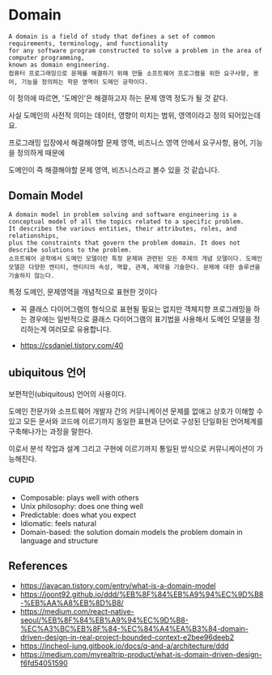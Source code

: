 # Domain 
~~~
A domain is a field of study that defines a set of common requirements, terminology, and functionality 
for any software program constructed to solve a problem in the area of computer programming, 
known as domain engineering.
컴퓨터 프로그래밍으로 문제를 해결하기 위해 만들 소프트웨어 프로그램을 위한 요구사항, 용어, 기능을 정의하는 학문 영역이 도메인 공학이다.
~~~
이 정의에 따르면, '도메인'은 해결하고자 하는 문제 영역 정도가 될 것 같다.

사실 도메인의 사전적 의미는 데이터, 영향이 미치는 범위, 영역이라고 정의 되어있는데요.

프로그래밍 입장에서 해결해야할 문제 영역, 비즈니스 영역 안에서 요구사항, 용어, 기능을 정의하게 때문에

도메인이 즉 해결해야할 문제 영역, 비즈니스라고 볼수 있을 것 같습니다.


## Domain Model

~~~
A domain model in problem solving and software engineering is a conceptual model of all the topics related to a specific problem. 
It describes the various entities, their attributes, roles, and relationships, 
plus the constraints that govern the problem domain. It does not describe solutions to the problem.
소프트웨어 공학에서 도메인 모델이란 특정 문제와 관련된 모든 주제의 개념 모델이다. 도메인 모델은 다양한 엔티티, 엔티티의 속성, 역할, 관계, 제약을 기술한다. 문제에 대한 솔루션을 기술하지 않는다.
~~~

특정 도메인, 문제영역을 개념적으로 표현한 것이다 
 

- 꼭 클래스 다이어그램의 형식으로 표현될 필요는 없지만 객체지향 프로그래밍을 하는 경우에는 일반적으로 클래스 다이어그램의 표기법을 사용해서 도메인 모델을 정리하는게 여러모로 유용합니다. 


- https://csdaniel.tistory.com/40

## ubiquitous 언어

보편적인(ubiquitous) 언어의 사용이다. 

도메인 전문가와 소프트웨어 개발자 간의 커뮤니케이션 문제를 없애고 상호가 이해할 수 있고 모든 문서와 코드에 이르기까지 동일한 표현과 단어로 구성된 단일화된 언어체계를 구축해나가는 과정을 말한다. 

이로서 분석 작업과 설계 그리고 구현에 이르기까지 통일된 방식으로 커뮤니케이션이 가능해진다.


### CUPID

- Composable: plays well with others
- Unix philosophy: does one thing well
- Predictable: does what you expect
- Idiomatic: feels natural
- Domain-based: the solution domain models the problem domain in language and structure


## References
- https://javacan.tistory.com/entry/what-is-a-domain-model
- https://joont92.github.io/ddd/%EB%8F%84%EB%A9%94%EC%9D%B8-%EB%AA%A8%EB%8D%B8/
- https://medium.com/react-native-seoul/%EB%8F%84%EB%A9%94%EC%9D%B8-%EC%A3%BC%EB%8F%84-%EC%84%A4%EA%B3%84-domain-driven-design-in-real-project-bounded-context-e2bee96deeb2
- https://incheol-jung.gitbook.io/docs/q-and-a/architecture/ddd
- https://medium.com/myrealtrip-product/what-is-domain-driven-design-f6fd54051590